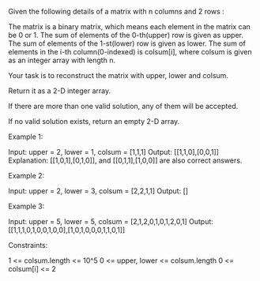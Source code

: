 Given the following details of a matrix with n columns and 2 rows :


The matrix is a binary matrix, which means each element in the matrix can be
0 or 1.
The sum of elements of the 0-th(upper) row is given as upper.
The sum of elements of the 1-st(lower) row is given as lower.
The sum of elements in the i-th column(0-indexed) is colsum[i], where colsum
is given as an integer array with length n.


Your task is to reconstruct the matrix with upper, lower and colsum.

Return it as a 2-D integer array.

If there are more than one valid solution, any of them will be accepted.

If no valid solution exists, return an empty 2-D array.


Example 1:


Input: upper = 2, lower = 1, colsum = [1,1,1]
Output: [[1,1,0],[0,0,1]]
Explanation: [[1,0,1],[0,1,0]], and [[0,1,1],[1,0,0]] are also correct
answers.


Example 2:


Input: upper = 2, lower = 3, colsum = [2,2,1,1]
Output: []


Example 3:


Input: upper = 5, lower = 5, colsum = [2,1,2,0,1,0,1,2,0,1]
Output: [[1,1,1,0,1,0,0,1,0,0],[1,0,1,0,0,0,1,1,0,1]]



Constraints:


1 <= colsum.length <= 10^5
0 <= upper, lower <= colsum.length
0 <= colsum[i] <= 2




